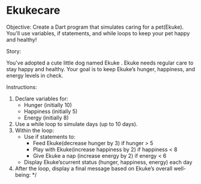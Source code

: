 # Ekukecare
Objective: Create a Dart program that simulates caring for a pet(Ekuke). You'll use variables, if statements, and while loops to keep your pet happy and healthy!

Story:

You've adopted a cute little dog named Ekuke . Ekuke needs regular care to stay happy and healthy. Your goal is to keep Ekuke’s hunger, happiness, and energy levels in check.

Instructions:

1. Declare variables for: <br>
    - Hunger (initially 10)
    - Happiness (initially 5)
    - Energy (initially 8)
2. Use a while loop to simulate days (up to 10 days). <br>
3. Within the loop:
    - Use if statements to: <br>
        - Feed Ekuke(decrease hunger by 3) if hunger > 5
        - Play with Ekuke(increase happiness by 2) if happiness < 8
        - Give Ekuke a nap (increase energy by 2) if energy < 6
    - Display Ekuke’scurrent status (hunger, happiness, energy) each day
4. After the loop, display a final message based on Ekuke’s overall well-being: */
